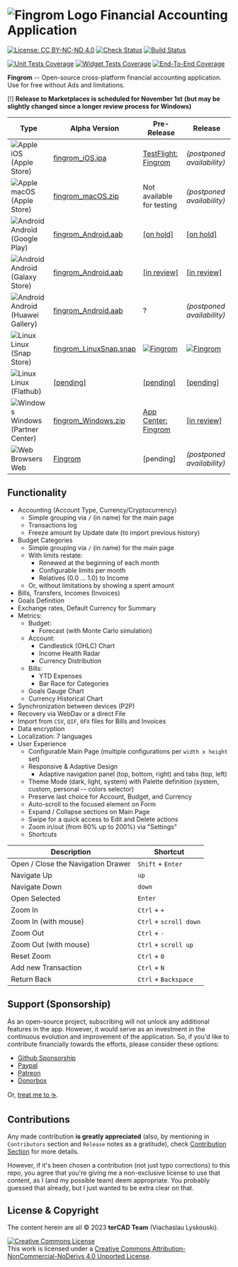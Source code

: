 # ![Fingrom Logo](https://github.com/lyskouski/app-finance/blob/main/docs/mockups/logo/main.svg) Financial Accounting Application
[![License: CC BY-NC-ND 4.0](https://img.shields.io/badge/License-CC_BY--NC--ND_4.0-lightgrey.svg)](https://creativecommons.org/licenses/by-nc-nd/4.0/) 
[![Check Status](https://github.com/lyskouski/app-finance/actions/workflows/push_to_main.yml/badge.svg?branch=main)](https://github.com/lyskouski/app-finance/actions/workflows/push_to_main.yml)
[![Build Status](https://github.com/lyskouski/app-finance/actions/workflows/build.yml/badge.svg)](https://github.com/lyskouski/app-finance/actions/workflows/build.yml)

[![Unit Tests Coverage](https://lyskouski.github.io/app-finance/coverage/unit_coverage_badge.svg)](https://github.com/lyskouski/app-finance/tree/main/test/unit/)
[![Widget Tests Coverage](https://lyskouski.github.io/app-finance/coverage/widget_coverage_badge.svg)](https://github.com/lyskouski/app-finance/tree/main/test/widget)
[![End-To-End Coverage](https://lyskouski.github.io/app-finance/coverage/e2e_coverage_badge.svg)](https://github.com/lyskouski/app-finance/tree/main/test/e2e)

**Fingrom** -- Open-source cross-platform financial accounting application. Use for free without Ads and limitations.

[!] **Release to Marketplaces is scheduled for November 1st** __(but may be slightly changed since a longer review process for Windows)__

| Type                     | Alpha Version         | Pre-Release                   | Release                       |
| ------------------------ | ----------------------| ----------------------------- | ----------------------------- |
| ![Apple](https://github.com/lyskouski/app-finance/blob/main/docs/mockups/icons/apple.png) iOS (Apple Store)        | [fingrom_iOS.ipa](https://github.com/lyskouski/app-finance/releases/latest) | [TestFlight: Fingrom](https://testflight.apple.com/join/93ECy9ZB) | _(postponed availability)_ |
| ![Apple](https://github.com/lyskouski/app-finance/blob/main/docs/mockups/icons/apple.png) macOS (Apple Store)      | [fingrom_macOS.zip](https://github.com/lyskouski/app-finance/releases/latest) | Not available for testing | _(postponed availability)_ |
| ![Android](https://github.com/lyskouski/app-finance/blob/main/docs/mockups/icons/android.png) Android (Google Play)    | [fingrom_Android.aab](https://github.com/lyskouski/app-finance/releases/latest) | [[on hold]](https://github.com/lyskouski/app-finance/issues/129) | [[on hold]](https://github.com/lyskouski/app-finance/issues/129) |
| ![Android](https://github.com/lyskouski/app-finance/blob/main/docs/mockups/icons/android.png) Android (Galaxy Store)   | [fingrom_Android.aab](https://github.com/lyskouski/app-finance/releases/latest) | [[in review]](https://github.com/lyskouski/app-finance/issues/284) | [[in review]](https://github.com/lyskouski/app-finance/issues/284) |
| ![Android](https://github.com/lyskouski/app-finance/blob/main/docs/mockups/icons/android.png) Android (Huawei Gallery) | [fingrom_Android.aab](https://github.com/lyskouski/app-finance/releases/latest) | ? | _(postponed availability)_ |
| ![Linux](https://github.com/lyskouski/app-finance/blob/main/docs/mockups/icons/linux.png) Linux (Snap Store)       | [fingrom_LinuxSnap.snap](https://github.com/lyskouski/app-finance/releases/latest) | [![Fingrom](https://snapcraft.io/fingrom/badge.svg)](https://snapcraft.io/fingrom) | [![Fingrom](https://snapcraft.io/fingrom/badge.svg)](https://snapcraft.io/fingrom) |
| ![Linux](https://github.com/lyskouski/app-finance/blob/main/docs/mockups/icons/linux.png) Linux (Flathub)          | [[pending]](https://github.com/lyskouski/app-finance/issues/350) | [[pending]](https://github.com/lyskouski/app-finance/issues/350) | [[pending]](https://github.com/lyskouski/app-finance/issues/350) |
| ![Windows](https://github.com/lyskouski/app-finance/blob/main/docs/mockups/icons/windows.png) Windows (Partner Center) | [fingrom_Windows.zip](https://github.com/lyskouski/app-finance/releases/latest) | [App Center: Fingrom](https://appcenter.ms/orgs/terCAD/apps/Fingrom) | [[in review]](https://github.com/lyskouski/app-finance/issues/209) |
| ![Web Browsers](https://github.com/lyskouski/app-finance/blob/main/docs/mockups/icons/web.png) Web                      | [Fingrom](https://lyskouski.github.io/app-finance/) | [pending] | _(postponed availability)_ |


## Functionality
- Accounting (Account Type, Currency/Cryptocurrency)
  - Simple grouping via `/` (in name) for the main page
  - Transactions log
  - Freeze amount by Update date (to import previous history)
- Budget Categories
  - Simple grouping via `/` (in name) for the main page
  - With limits restate:
    - Renewed at the beginning of each month
    - Configurable limits per month
    - Relatives (0.0 ... 1.0) to Income
  - Or, without limitations by showing a spent amount
- Bills, Transfers, Incomes (Invoices)
- Goals Definition
- Exchange rates, Default Currency for Summary
- Metrics: 
  - Budget:
    - Forecast (with Monte Carlo simulation)
  - Account:
    - Candlestick (OHLC) Chart
    - Income Health Radar
    - Currency Distribution
  - Bills:
    - YTD Expenses
    - Bar Race for Categories
  - Goals Gauge Chart
  - Currency Historical Chart
- Synchronization between devices (P2P) 
- Recovery via WebDav or a direct File
- Import from `CSV`, `QIF`, `OFX` files for Bills and Invoices
- Data encryption
- Localization: 7 languages
- User Experience
  - Configurable Main Page (multiple configurations per `width x height` set)
  - Responsive & Adaptive Design
    - Adaptive navigation panel (top, bottom, right) and tabs (top, left)
  - Theme Mode (dark, light, system) with Palette definition (system, custom, personal -- colors selector)
  - Preserve last choice for Account, Budget, and Currency
  - Auto-scroll to the focused element on Form
  - Expand / Collapse sections on Main Page
  - Swipe for a quick access to Edit and Delete actions
  - Zoom in/out (from 60% up to 200%) via "Settings"
  - Shortcuts

| Description                         | Shortcut                       |
| ----------------------------------- | ------------------------------ |
| Open / Close the Navigation Drawer  | `Shift` + `Enter`              |
| Navigate Up                         | `up`                           |
| Navigate Down                       | `down`                         |
| Open Selected                       | `Enter`                        |
| Zoom In                             | `Ctrl` + `+`                   |
| Zoom In (with mouse)                | `Ctrl` + `scroll down`         |
| Zoom Out                            | `Ctrl` + `-`                   |
| Zoom Out (with mouse)               | `Ctrl` + `scroll up`           |
| Reset Zoom                          | `Ctrl` + `0`                   |
| Add new Transaction                 | `Ctrl` + `N`                   |
| Return Back                         | `Ctrl` + `Backspace`           |
<!--
| Edit Selected Item                  | `Ctrl` + `E`                   |
| Delete Selected Item                | `Ctrl` + `D`                   |
-->
## Support (Sponsorship)

As an open-source project, subscribing will not unlock any additional features in the app. However, it would serve as 
an investment in the continuous evolution and improvement of the application. So, if you'd like to contribute 
financially towards the efforts, please consider these options:

* [Github Sponsorship](https://github.com/users/lyskouski/sponsorship)
* [Paypal](https://www.paypal.me/terCAD)
* [Patreon](https://www.patreon.com/terCAD)
* [Donorbox](https://donorbox.org/tercad)

Or, [treat me to :coffee:](https://www.buymeacoffee.com/lyskouski).

## Contributions

Any made contribution **is greatly appreciated** (also, by mentioning in `Contributors` section and `Release` notes
as a gratitude), check [Contribution Section](./CONTRIBUTING.md) for more details.

However, if it's been chosen a contribution (not just typo corrections) to this repo, you agree that you're giving
me a non-exclusive license to use that content, as I (and my possible team) deem appropriate. You probably guessed 
that already, but I just wanted to be extra clear on that.

## License & Copyright

The content herein are all &copy; 2023 **terCAD Team** (Viachaslau Lyskouski).

<a rel="license" href="http://creativecommons.org/licenses/by-nc-nd/4.0/"><img alt="Creative Commons License" style="border-width:0" src="https://i.creativecommons.org/l/by-nc-nd/4.0/88x31.png" /></a><br />This work is licensed under a <a rel="license" href="http://creativecommons.org/licenses/by-nc-nd/4.0/">Creative Commons Attribution-NonCommercial-NoDerivs 4.0 Unported License</a>.
